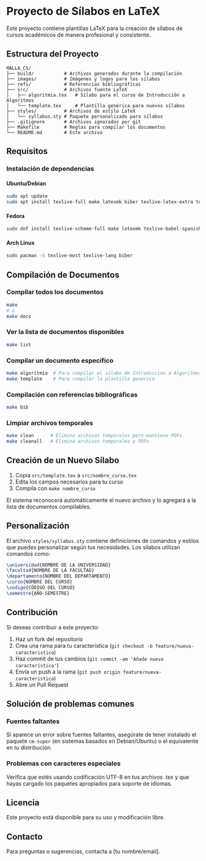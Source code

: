 # Proyecto de Sílabos en LaTeX

Este proyecto contiene plantillas LaTeX para la creación de sílabos de cursos académicos de manera profesional y consistente.

## Estructura del Proyecto

```
MALLA_CS/
├── build/           # Archivos generados durante la compilación
├── images/          # Imágenes y logos para los sílabos
├── refs/            # Referencias bibliográficas
├── src/             # Archivos fuente LaTeX
│   ├── algoritmia.tex   # Sílabo para el curso de Introducción a Algoritmos
│   └── template.tex     # Plantilla genérica para nuevos sílabos
├── styles/          # Archivos de estilo LaTeX
│   └── syllabus.sty # Paquete personalizado para sílabos
├── .gitignore       # Archivos ignorados por git
├── Makefile         # Reglas para compilar los documentos
└── README.md        # Este archivo
```

## Requisitos

### Instalación de dependencias

#### Ubuntu/Debian
```bash
sudo apt update
sudo apt install texlive-full make latexmk biber texlive-latex-extra texlive-lang-spanish cm-super
```

#### Fedora
```bash
sudo dnf install texlive-scheme-full make latexmk texlive-babel-spanish texlive-hyphen-spanish
```

#### Arch Linux
```bash
sudo pacman -S texlive-most texlive-lang biber
```

## Compilación de Documentos

### Compilar todos los documentos
```bash
make
# o
make docs
```

### Ver la lista de documentos disponibles
```bash
make list
```

### Compilar un documento específico
```bash
make algoritmia  # Para compilar el sílabo de Introducción a Algoritmos
make template    # Para compilar la plantilla genérica
```

### Compilación con referencias bibliográficas
```bash
make bib
```

### Limpiar archivos temporales
```bash
make clean      # Elimina archivos temporales pero mantiene PDFs
make cleanall   # Elimina archivos temporales y PDFs
```

## Creación de un Nuevo Sílabo

1. Copia `src/template.tex` a `src/nombre_curso.tex`
2. Edita los campos necesarios para tu curso
3. Compila con `make nombre_curso`

El sistema reconocerá automáticamente el nuevo archivo y lo agregará a la lista de documentos compilables.

## Personalización

El archivo `styles/syllabus.sty` contiene definiciones de comandos y estilos que puedes personalizar según tus necesidades. Los sílabos utilizan comandos como:

```latex
\universidad{NOMBRE DE LA UNIVERSIDAD}
\facultad{NOMBRE DE LA FACULTAD}
\departamento{NOMBRE DEL DEPARTAMENTO}
\curso{NOMBRE DEL CURSO}
\codigo{CÓDIGO DEL CURSO}
\semestre{AÑO-SEMESTRE}
```

## Contribución

Si deseas contribuir a este proyecto:

1. Haz un fork del repositorio
2. Crea una rama para tu característica (`git checkout -b feature/nueva-caracteristica`)
3. Haz commit de tus cambios (`git commit -am 'Añade nueva característica'`)
4. Envía un push a la rama (`git push origin feature/nueva-caracteristica`)
5. Abre un Pull Request

## Solución de problemas comunes

### Fuentes faltantes
Si aparece un error sobre fuentes faltantes, asegúrate de tener instalado el paquete `cm-super` (en sistemas basados en Debian/Ubuntu) o el equivalente en tu distribución.

### Problemas con caracteres especiales
Verifica que estés usando codificación UTF-8 en tus archivos .tex y que hayas cargado los paquetes apropiados para soporte de idiomas.

## Licencia

Este proyecto está disponible para su uso y modificación libre.

## Contacto

Para preguntas o sugerencias, contacta a [tu nombre/email].
